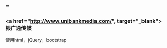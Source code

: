 # -<h3><a href="http://www.unibankmedia.com/", target="_blank">银广通传媒</a></h3>

使用html，jQuery，bootstrap
